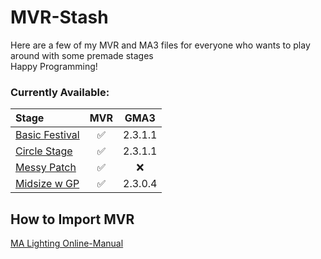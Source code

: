 # MVR-Stash
Here are a few of my MVR and MA3 files for everyone who wants to play around with some premade stages <br>
Happy Programming!
### Currently Available:
| Stage | MVR | GMA3 |
| :--- | :---: | :---: |
| [Basic Festival](/Basic%20Festival) | :white_check_mark: | 2.3.1.1 |
| [Circle Stage](/Circle%20Stage) | :white_check_mark: | 2.3.1.1 |
| [Messy Patch](/Messy%20Patch) | :white_check_mark: | :x: |
| [Midsize w GP](/Midsize%20w%20GP) | :white_check_mark: | 2.3.0.4 |

## How to Import MVR
[MA Lighting Online-Manual](https://help.malighting.com/grandMA3/2.3/HTML/patch_mvr.html)
